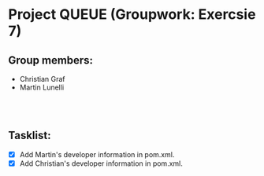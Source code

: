 # Project QUEUE (Groupwork: Exercsie 7)
## Group members:  
* Christian Graf  
* Martin Lunelli
<br>
</br>

## Tasklist:
- [x] Add Martin's developer information in pom.xml.
- [x] Add Christian's developer information in pom.xml.